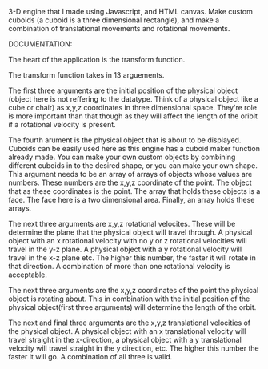 3-D engine that I made using Javascript, and HTML canvas. Make custom cuboids (a cuboid is a three dimensional rectangle), and make a combination of translational movements and rotational movements.

DOCUMENTATION: 

The heart of the application is the transform function. 

The transform function takes in 13 arguements.

The first three arguments are the initial position of the physical object (object here is not reffering to the datatype. Think of a physical object like a cube or chair) as x,y,z coordinates in three dimensional space. They're role is more important than that though as they will affect the length of the oribit if a rotational velocity is present.

The fourth arument is the physical object that is about to be displayed. Cuboids can be easily used here as this engine has a cuboid maker function already made. You can make your own custom objects by combining different cuboids in to the desired shape, or you can make your own shape. This argument needs to be an array of arrays of objects whose values are numbers. These numbers are the x,y,z coordinate of the point. The object that as these coordinates is the point.  The array that holds these objects is a face. The face here is a two dimensional area. Finally, an array holds these arrays.

The next three arguments are x,y,z rotational velocites. These will be determine the plane that the physical object will travel through. A physical object with an x rotational velocity with no y or z rotational velocities will travel in the y-z plane. A physical object with a y rotational velocity will travel in the x-z plane etc. The higher this number, the faster it will rotate in that direction. A combination of more than one rotational velocity is acceptable.

The next three arguments are the x,y,z coordinates of the point the physical object is rotating about. This in combination with the initial position of the physical object(first three arguments) will determine the length of the orbit.

The next and final three arguments are the x,y,z translational velocities of the physical object. A physical object with an x translational velocity will travel straight in the x-direction, a physical object with a y translational velocity will travel straight in the y direction, etc. The higher this number the faster it will go. A combination of all three is valid.

